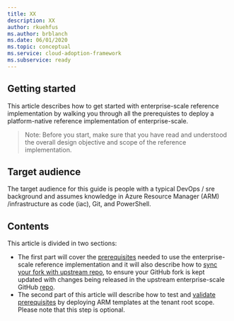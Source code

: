 ```yaml
---
title: XX
description: XX
author: rkuehfus
ms.author: brblanch
ms.date: 06/01/2020
ms.topic: conceptual
ms.service: cloud-adoption-framework
ms.subservice: ready
---
```


## Getting started

This article describes how to get started with enterprise-scale reference implementation by walking you through all the prerequistes to deploy a platform-native reference implementation of enterprise-scale.
> Note: Before you start, make sure that you have read and understood the overall design objective and scope of the reference implementation.

## Target audience

The target audience for this guide is people with a typical DevOps / sre background and assumes knowledge in Azure Resource Manager (ARM) /infrastructure as code (iac), Git, and PowerShell.

## Contents

This article is divided in two sections:

- The first part will cover the [prerequisites](./Prerequisites.md) needed to use the enterprise-scale reference implementation and it will also describe how to [sync your fork with upstream repo](./Prerequisites.md/#Sync-your-fork-with-upstream-repo), to ensure your GitHub fork is kept updated with changes being released in the upstream enterprise-scale GitHub [repo](https://github.com/Azure/CET-NorthStar).
- The second part of this article will describe how to test and [validate prerequisites](./Validate-prereqs.md) by deploying ARM templates at the tenant root scope. Please note that this step is optional.
